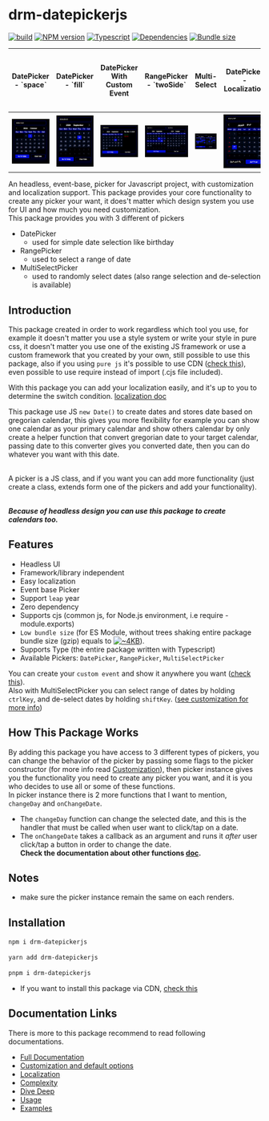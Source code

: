 # drm-datepickerjs

[![build](https://img.shields.io/github/actions/workflow/status/cherali/datepickerjs/release_package.yml?logo=github&style=flat-square)](https://www.npmjs.com/package/drm-datepickerjs "build")
[![NPM version](https://img.shields.io/npm/v/drm-datepickerjs?color=cb3837&label=NPM&style=flat-square)](https://www.npmjs.com/package/drm-datepickerjs "Current NPM version.")
[![Typescript](https://img.shields.io/github/package-json/dependency-version/cherali/datepickerjs/dev/typescript?logo=typescript&logoColor=white&color=3178C6&label=Typescript&style=flat-square)](https://www.npmjs.com/package/typescript "Typescript version.")
[![Dependencies](https://img.shields.io/librariesio/dependents/npm/drm-datepickerjs?label=Dependencies&style=flat-square)](https://www.npmjs.com/package/drm-datepickerjs "Dependencies")
[![Bundle size](https://img.shields.io/bundlejs/size/drm-datepickerjs?color=7F27FF&style=flat-square)](https://www.npmjs.com/package/drm-datepickerjs "Bundle size")

<table>
  <thead>
    <tr>
      <th>DatePicker - `space`</th>
      <th>DatePicker - `fill`</th>
      <th>DatePicker With Custom Event</th>
      <th>RangePicker - `twoSide`</th>
      <th>Multi-Select</th>
      <th>DatePicker - Localization</th>
      <th>DatePicker - Localization with Gregorian As Secondary</th>
    </tr>
  </thead>
  <tbody>
    <tr>
      <td><img alt='img' src='./assets/datepicker-space.png' width='100%' /></td>
      <td><img alt='img' src='./assets/datepicker-fill.png' width='100%' /></td>
      <td><img alt='img' src='./assets/datepicker-event.png' width='100%' /></td>
      <td><img alt='img' src='./assets/range-picker.png' width='100%' /></td>
      <td><img alt='img' src='./assets/multi-select-picker.png' width='100%' /></td>
      <td><img alt='img' src='./assets/datepicker-localization.png' width='100%' /></td>
      <td><img alt='img' src='./assets/datepicker-localization-gregorian.png' width='100%' /></td>
  </tr>
  </tbody>
</table>

An headless, event-base, picker for Javascript project, with customization and localization support. This package provides your core functionality to create any picker your want, it does't matter which design system you use for UI and how much you need customization. <br>
This package provides you with 3 different of pickers

- DatePicker
  - used for simple date selection like birthday
- RangePicker
  - used to select a range of date
- MultiSelectPicker
  - used to randomly select dates (also range selection and de-selection is available)

## Introduction

This package created in order to work regardless which tool you use, for example it doesn't matter you use a style system or write your style in pure css, it doesn't matter you use one of the existing JS framework or use a custom framework that you created by your own, still possible to use this package, also if you using `pure js` it's possible to use CDN ([check this](./markdown/usage.md#using-cdn)), even possible to use require instead of import (.cjs file included).
<br>

With this package you can add your localization easily, and it's up to you to determine the switch condition. [localization doc](./markdown/localization.md)
<br>

This package use JS `new Date()` to create dates and stores date based on gregorian calendar, this gives you more flexibility for example you can show one calendar as your primary calendar and show others calendar by only create a helper function that convert gregorian date to your target calendar, passing date to this converter gives you converted date, then you can do whatever you want with this date.

<br>
A picker is a JS class, and if you want you can add more functionality (just create a class, extends form one of the pickers and add your functionality).
<br><br>

**_Because of headless design you can use this package to create calendars too._**

## Features

- Headless UI
- Framework/library independent
- Easy localization
- Event base Picker
- Support `leap` year
- Zero dependency
- Supports cjs (common js, for Node.js environment, i.e require - module.exports)
- `Low bundle size` (for ES Module, without trees shaking entire package bundle size (gzip) equals to [![~4KB](https://img.shields.io/bundlejs/size/drm-datepickerjs?color=7F27FF&label=&style=flat-square)](https://www.npmjs.com/package/drm-datepickerjs "bundle size")).
- Supports Type (the entire package written with Typescript)
- Available Pickers: `DatePicker`, `RangePicker`, `MultiSelectPicker`

You can create your `custom event` and show it anywhere you want ([check this](./markdown/customization.md#custom-event)). <br>
Also with MultiSelectPicker you can select range of dates by holding `ctrlKey`, and de-select dates by holding `shiftKey`. ([see customization for more info](./markdown/customization.md#multiselectpicker-range-selection))

## How This Package Works

By adding this package you have access to 3 different types of pickers, you can change the behavior of the picker by passing some flags to the picker constructor (for more info read [Customization](./markdown/customization.md)), then picker instance gives you the functionality you need to create any picker you want, and it is you who decides to use all or some of these functions.<br>
In picker instance there is 2 more functions that I want to mention, `changeDay` and `onChangeDate`.

- The `changeDay` function can change the selected date, and this is the handler that must be called when user want to click/tap on a date.
- The `onChangeDate` takes a callback as an argument and runs it _after_ user click/tap a button in order to change the date. <br>
  **Check the documentation about other functions [doc](./docs/index.md).**

## Notes

- make sure the picker instance remain the same on each renders.

## Installation

```bash
npm i drm-datepickerjs
```

```bash
yarn add drm-datepickerjs
```

```bash
pnpm i drm-datepickerjs
```

- If you want to install this package via CDN, [check this](./markdown/usage.md#using-cdn)

## Documentation Links

There is more to this package recommend to read following documentations.

- [Full Documentation](./docs/index.md)
- [Customization and default options](./markdown/customization.md)
- [Localization](./markdown/localization.md)
- [Complexity](./markdown/complexity.md)
- [Dive Deep](./markdown/diveDeep.md)
- [Usage](./markdown/usage.md)
- [Examples](./examples/examples.md)

